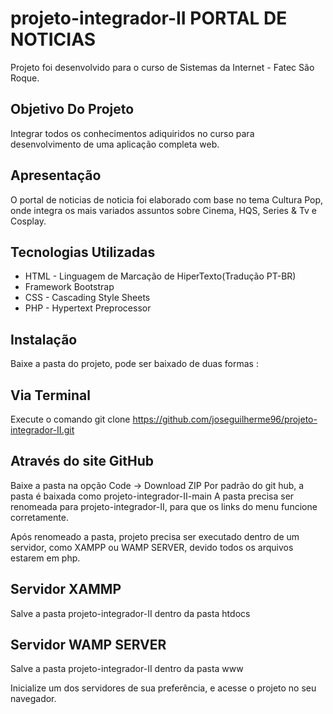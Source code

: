 # projeto-integrador-II PORTAL DE NOTICIAS
Projeto foi desenvolvido para o curso de Sistemas da Internet - Fatec São Roque.
## Objetivo Do Projeto
Integrar todos os conhecimentos adiquiridos no curso para desenvolvimento de uma aplicação completa web. 

## Apresentação
O portal de noticias de noticia foi elaborado com base no tema Cultura Pop, onde integra os mais variados assuntos sobre Cinema, HQS, Series & Tv e Cosplay.

## Tecnologias Utilizadas
* HTML - Linguagem de Marcação de HiperTexto(Tradução PT-BR)
* Framework Bootstrap
* CSS - Cascading Style Sheets
* PHP - Hypertext Preprocessor

## Instalação
Baixe a pasta do projeto, pode ser baixado de duas formas :
## Via Terminal
Execute o comando git clone https://github.com/joseguilherme96/projeto-integrador-II.git

## Através do site GitHub
Baixe a pasta na opção Code -> Download ZIP
Por padrão do git hub, a pasta é baixada como projeto-integrador-II-main
A pasta precisa ser renomeada para projeto-integrador-II, para que os links do menu funcione corretamente.

Após renomeado a pasta, projeto precisa ser executado dentro de um servidor, como XAMPP ou WAMP SERVER, devido todos os arquivos estarem em php.

## Servidor XAMMP
Salve a pasta projeto-integrador-II dentro da pasta htdocs

## Servidor WAMP SERVER
Salve a pasta projeto-integrador-II dentro da pasta www

Inicialize um dos servidores de sua preferência, e acesse o projeto no seu navegador.






